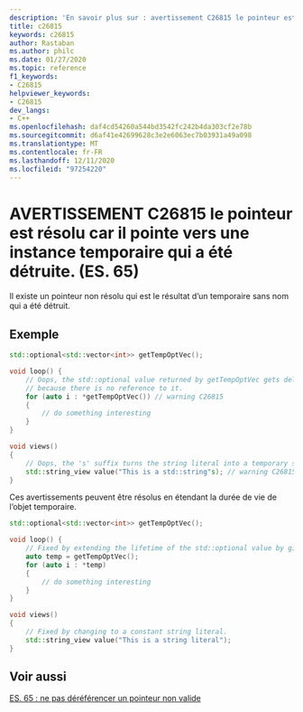 ```yaml
---
description: 'En savoir plus sur : avertissement C26815 le pointeur est résolu car il pointe vers une instance temporaire qui a été détruite. (ES. 65)'
title: c26815
keywords: c26815
author: Rastaban
ms.author: philc
ms.date: 01/27/2020
ms.topic: reference
f1_keywords:
- C26815
helpviewer_keywords:
- C26815
dev_langs:
- C++
ms.openlocfilehash: daf4cd54260a544bd3542fc242b4da303cf2e78b
ms.sourcegitcommit: d6af41e42699628c3e2e6063ec7b03931a49a098
ms.translationtype: MT
ms.contentlocale: fr-FR
ms.lasthandoff: 12/11/2020
ms.locfileid: "97254220"
---
```

# <a name="warning-c26815-the-pointer-is-dangling-because-it-points-at-a-temporary-instance-that-was-destroyed-es65"></a>AVERTISSEMENT C26815 le pointeur est résolu car il pointe vers une instance temporaire qui a été détruite. (ES. 65)

Il existe un pointeur non résolu qui est le résultat d’un temporaire sans nom qui a été détruit.

## <a name="example"></a>Exemple

```cpp
std::optional<std::vector<int>> getTempOptVec();

void loop() {
    // Oops, the std::optional value returned by getTempOptVec gets deleted
    // because there is no reference to it.
    for (auto i : *getTempOptVec()) // warning C26815
    {
        // do something interesting
    }
}

void views()
{
    // Oops, the 's' suffix turns the string literal into a temporary std::string.
    std::string_view value("This is a std::string"s); // warning C26815
}
```

Ces avertissements peuvent être résolus en étendant la durée de vie de l’objet temporaire.

```cpp
std::optional<std::vector<int>> getTempOptVec();

void loop() {
    // Fixed by extending the lifetime of the std::optional value by giving it a name.
    auto temp = getTempOptVec();
    for (auto i : *temp)
    {
        // do something interesting
    }
}

void views()
{
    // Fixed by changing to a constant string literal.
    std::string_view value("This is a string literal");
}
```

## <a name="see-also"></a>Voir aussi

[ES. 65 : ne pas déréférencer un pointeur non valide](https://github.com/isocpp/CppCoreGuidelines/blob/master/CppCoreGuidelines.md#Res-deref)
